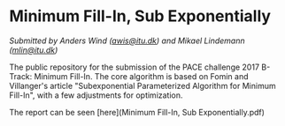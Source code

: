 # Minimum Fill-In, Sub Exponentially
*Submitted by Anders Wind (awis@itu.dk) and Mikael Lindemann (mlin@itu.dk)*

The public repository for the submission of the PACE challenge 2017 B-Track: Minimum Fill-In. The core algorithm is based on Fomin and Villanger's article "Subexponential Parameterized Algorithm for Minimum Fill-In", with a few adjustments for optimization.

The report can be seen [here](Minimum Fill-In, Sub Exponentially.pdf)